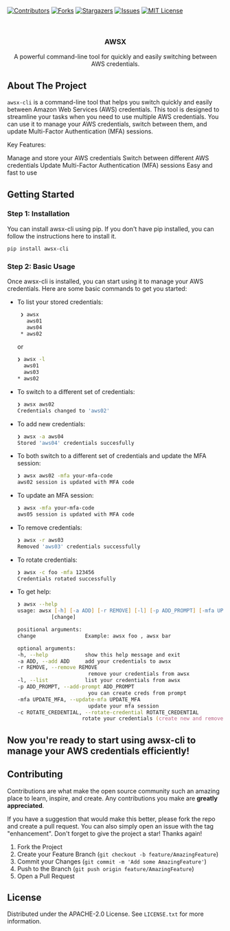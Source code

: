 <a name="readme-top"></a>

[![Contributors][contributors-shield]][contributors-url]
[![Forks][forks-shield]][forks-url]
[![Stargazers][stars-shield]][stars-url]
[![Issues][issues-shield]][issues-url]
[![MIT License][license-shield]][license-url]



<!-- PROJECT LOGO -->
<br />
<div align="center">

  <h3 align="center">AWSX</h3>

  <p align="center">
    A powerful command-line tool for quickly and easily switching between AWS credentials.
    <br />
  </p>
</div>


## About The Project

`awsx-cli` is a command-line tool that helps you switch quickly and easily between Amazon Web Services (AWS) credentials. This tool is designed to streamline your tasks when you need to use multiple AWS credentials. You can use it to manage your AWS credentials, switch between them, and update Multi-Factor Authentication (MFA) sessions.

Key Features:

Manage and store your AWS credentials
Switch between different AWS credentials
Update Multi-Factor Authentication (MFA) sessions
Easy and fast to use




<!-- GETTING STARTED -->
## Getting Started

### Step 1: Installation

You can install awsx-cli using pip. If you don't have pip installed, you can follow the instructions here to install it.

   ```sh
   pip install awsx-cli
   ```

### Step 2: Basic Usage

Once awsx-cli is installed, you can start using it to manage your AWS credentials. Here are some basic commands to get you started:

* To list your stored credentials:

   ```zsh
    ❯ awsx
      aws01
      aws04
    * aws02
    ```
    or
    ```zsh
    ❯ awsx -l
      aws01
      aws03
    * aws02
    ```

* To switch to a different set of credentials:

    ```zsh
    ❯ awsx aws02
    Credentials changed to 'aws02'
    ```

* To add new credentials:

    ```zsh
    ❯ awsx -a aws04
    Stored 'aws04' credentials succesfully
    ```

* To both switch to a different set of credentials and update the MFA session:

    ```zsh
    ❯ awsx aws02 -mfa your-mfa-code
    aws02 session is updated with MFA code
    ```

* To update an MFA session:

    ```zsh
    ❯ awsx -mfa your-mfa-code
    aws05 session is updated with MFA code
    ```
* To remove credentials:
 
     ```zsh
    ❯ awsx -r aws03
    Removed 'aws03' credentials successfully
    ```
* To rotate credentials:
 
     ```zsh
    ❯ awsx -c foo -mfa 123456
    Credentials rotated successfully
    ```
* To get help:

     ```zsh
    ❯ awsx --help
    usage: awsx [-h] [-a ADD] [-r REMOVE] [-l] [-p ADD_PROMPT] [-mfa UPDATE_MFA]
                [change]

    positional arguments:
    change                Example: awsx foo , awsx bar

    optional arguments:
    -h, --help            show this help message and exit
    -a ADD, --add ADD     add your credentials to awsx
    -r REMOVE, --remove REMOVE
                            remove your credentials from awsx
    -l, --list            list your credentials from awsx
    -p ADD_PROMPT, --add-prompt ADD_PROMPT
                            you can create creds from prompt
    -mfa UPDATE_MFA, --update-mfa UPDATE_MFA
                            update your mfa session
    -c ROTATE_CREDENTIAL, --rotate-credential ROTATE_CREDENTIAL
                          rotate your credentials (create new and remove previous) Example: awsx -c foo -mfa 123456

    ```


## Now you're ready to start using awsx-cli to manage your AWS credentials efficiently!


<!-- CONTRIBUTING -->
## Contributing

Contributions are what make the open source community such an amazing place to learn, inspire, and create. Any contributions you make are **greatly appreciated**.

If you have a suggestion that would make this better, please fork the repo and create a pull request. You can also simply open an issue with the tag "enhancement".
Don't forget to give the project a star! Thanks again!

1. Fork the Project
2. Create your Feature Branch (`git checkout -b feature/AmazingFeature`)
3. Commit your Changes (`git commit -m 'Add some AmazingFeature'`)
4. Push to the Branch (`git push origin feature/AmazingFeature`)
5. Open a Pull Request



<!-- LICENSE -->
## License

Distributed under the APACHE-2.0 License. See `LICENSE.txt` for more information.


[contributors-shield]: https://img.shields.io/github/contributors/mertongngl/awsx?style=for-the-badge
[contributors-url]: https://github.com/mertongngl/awsx/graphs/contributors
[forks-shield]: https://img.shields.io/github/forks/mertongngl/awsx?style=for-the-badge
[forks-url]: https://github.com/mertongngl/awsx/network/members
[stars-shield]: https://img.shields.io/github/stars/mertongngl/awsx?style=for-the-badge
[stars-url]: https://github.com/mertongngl/awsx/stargazers
[issues-shield]: https://img.shields.io/github/issues/mertongngl/awsx?style=for-the-badge
[issues-url]: https://github.com/mertongngl/awsx/issues
[license-shield]: https://img.shields.io/github/license/mertongngl/awsx?style=for-the-badge
[license-url]: https://github.com/mertongngl/awsx/blob/master/LICENSE.txt
